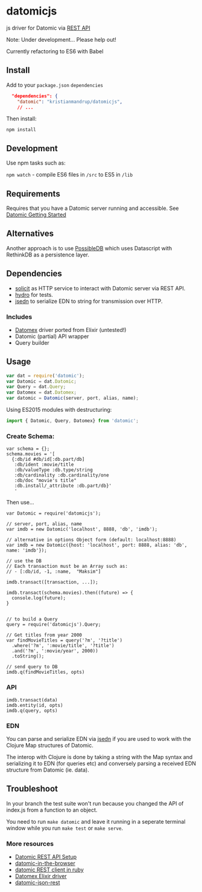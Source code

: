 # datomicjs

js driver for Datomic via [REST API](http://docs.datomic.com/rest.html)

Note: Under development... Please help out!

Currently refactoring to ES6 with Babel

## Install

Add to your `package.json` `dependencies`

```json
  "dependencies": {
    "datomic": "kristianmandrup/datomicjs",
    // ...
```

Then install:

`npm install`

## Development

Use npm tasks such as:

`npm watch` - compile ES6 files in `/src` to ES5 in `/lib`

## Requirements

Requires that you have a Datomic server running and accessible.
See [Datomic Getting Started](http://docs.datomic.com/getting-started.html)

## Alternatives

Another approach is to use [PossibleDB](https://github.com/runexec/PossibleDB) which uses Datascript with RethinkDB as a persistence layer.

## Dependencies

- [solicit](https://github.com/jkroso/solicit) as HTTP service to interact with Datomic server via REST API.
- [hydro](https://github.com/hydrojs/hydro) for tests.
- [jsedn](https://github.com/kristianmandrup/jsedn) to serialize EDN to string for transmission over HTTP.

### Includes

- [Datomex](https://hexdocs.pm/datomex/) driver ported from Elixir (untested!)
- Datomic (partial) API wrapper
- Query builder

## Usage

```js
var dat = require('datomic');
var Datomic = dat.Datomic;
var Query = dat.Query;
var Datomex = dat.Datomex;
var datomic = Datomic(server, port, alias, name);
```

Using ES2015 modules with destructuring:

```js
import { Datomic, Query, Datomex} from 'datomic';
```

### Create Schema:

```
var schema = {};
schema.movies = '[
  {:db/id #db/id[:db.part/db]
   :db/ident :movie/title
   :db/valueType :db.type/string
   :db/cardinality :db.cardinality/one
   :db/doc "movie's title"
   :db.install/_attribute :db.part/db}'
   '
```

Then use...

```
var Datomic = require('datomicjs');

// server, port, alias, name
var imdb = new Datomic('localhost', 8888, 'db', 'imdb');

// alternative in options Object form (default: localhost:8888)
var imdb = new Datomic({host: 'localhost', port: 8888, alias: 'db', name: 'imdb'});

// use the DB
// Each transaction must be an Array such as:
// - [:db/id, -1, :name,  "Maksim"]

imdb.transact([transaction, ...]);

imdb.transact(schema.movies).then((future) => {
  console.log(future);
}


// to build a Query
query = require('datomicjs').Query;

// Get titles from year 2000
var findMovieTitles = query('?m', '?title')
  .where('?m', ':movie/title', '?title')
  .and('?m', ':movie/year', 2000))
  .toString();

// send query to DB
imdb.q(findMovieTitles, opts)
```

### API

```
imdb.transact(data)
imdb.entity(id, opts)
imdb.q(query, opts)
```

### EDN
You can parse and serialize EDN via [jsedn](https://github.com/shaunxcode/jsedn) if you are used to work with the Clojure Map structures of Datomic. 

The interop with Clojure is done by taking a string with the Map syntax and serializing it to EDN (for queries etc) and conversely parsing a received EDN structure from Datomic (ie. data).

## Troubleshoot

In your branch the test suite won't run because you changed the API of index.js from a function to an object.

You need to run `make datomic` and leave it running in a seperate terminal window while you run `make test` or `make serve`.

### More resources

- [Datomic REST API Setup](https://gist.github.com/g-k/3688420)
- [datomic-in-the-browser](http://ragnard.github.io/2013/08/12/datomic-in-the-browser.html)
- [datomic REST client in ruby](https://github.com/cldwalker/datomic-client)
- [Datomex Elixir driver](https://github.com/edubkendo/datomex)
- [datomic-json-rest](https://github.com/sullerandras/datomic-json-rest)
